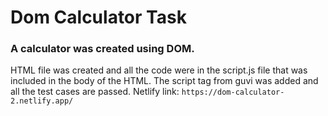 # Dom Calculator Task
### A calculator was created using DOM.
HTML file was created and all the code were in the script.js file that was included in the body of the HTML.
The script tag from guvi was added and all the test cases are passed.
Netlify link: `https://dom-calculator-2.netlify.app/`
